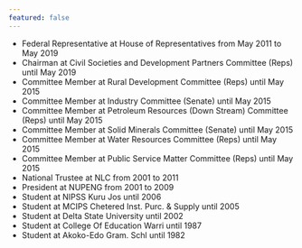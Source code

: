 ```yaml
---
featured: false
---
```

* Federal Representative at House of Representatives from May 2011 to May 2019
* Chairman at Civil Societies and Development Partners Committee (Reps) until May 2019
* Committee Member at Rural Development Committee (Reps) until May 2015
* Committee Member at Industry Committee (Senate) until May 2015
* Committee Member at Petroleum Resources (Down Stream) Committee (Reps) until May 2015
* Committee Member at Solid Minerals Committee (Senate) until May 2015
* Committee Member at Water Resources Committee (Reps) until May 2015
* Committee Member at Public Service Matter Committee (Reps) until May 2015
* National Trustee at NLC from 2001 to 2011
* President at NUPENG from 2001 to 2009
* Student at NIPSS Kuru Jos until 2006
* Student at MCIPS Chetered Inst. Purc. & Supply until 2005
* Student at Delta State University until 2002
* Student at College Of Education Warri until 1987
* Student at Akoko-Edo Gram. Schl until 1982

